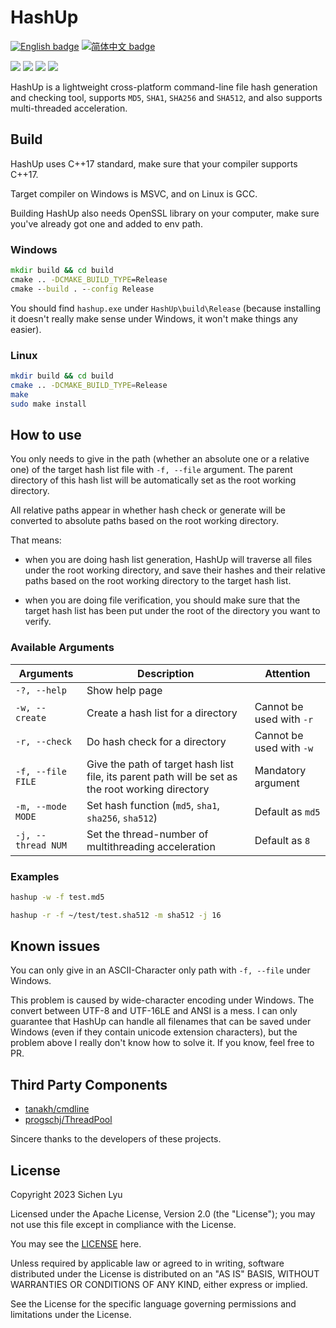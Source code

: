 # HashUp

[![English badge](https://img.shields.io/badge/%E8%8B%B1%E6%96%87-English-blue)](./README.md)
[![简体中文 badge](https://img.shields.io/badge/%E7%AE%80%E4%BD%93%E4%B8%AD%E6%96%87-Simplified%20Chinese-blue)](./README.zh_CN.md)

<img src="https://img.shields.io/github/actions/workflow/status/Ace-Radom/HashUp/CMAKE_LINUX.yml?label=Build%20Linux" /> <img src="https://img.shields.io/github/actions/workflow/status/Ace-Radom/HashUp/CMAKE_WIN.yml?label=Build%20Windows" /> <img src="https://img.shields.io/badge/Platform-Windows&Linux-green" /> <img src="https://img.shields.io/github/license/Ace-Radom/HashUp">

HashUp is a lightweight cross-platform command-line file hash generation and checking tool, supports `MD5`, `SHA1`, `SHA256` and `SHA512`, and also supports multi-threaded acceleration.

## Build

HashUp uses C++17 standard, make sure that your compiler supports C++17.

Target compiler on Windows is MSVC, and on Linux is GCC.

Building HashUp also needs OpenSSL library on your computer, make sure you've already got one and added to env path.

### Windows

```bat
mkdir build && cd build
cmake .. -DCMAKE_BUILD_TYPE=Release
cmake --build . --config Release
```

You should find `hashup.exe` under `HashUp\build\Release` (because installing it doesn't really make sense under Windows, it won't make things any easier).

### Linux

```sh
mkdir build && cd build
cmake .. -DCMAKE_BUILD_TYPE=Release
make
sudo make install
```

## How to use

You only needs to give in the path (whether an absolute one or a relative one) of the target hash list file with `-f, --file` argument. The parent directory of this hash list will be automatically set as the root working directory.

All relative paths appear in whether hash check or generate will be converted to absolute paths based on the root working directory.

That means: 

- when you are doing hash list generation, HashUp will traverse all files under the root working directory, and save their hashes and their relative paths based on the root working directory to the target hash list.

- when you are doing file verification, you should make sure that the target hash list has been put under the root of the directory you want to verify.

### Available Arguments

| Arguments | Description | Attention |
| --------- | ----------- | --------- |
| `-?, --help` | Show help page | |
| `-w, --create` | Create a hash list for a directory | Cannot be used with `-r` |
| `-r, --check` | Do hash check for a directory | Cannot be used with `-w` |
| `-f, --file FILE` | Give the path of target hash list file, its parent path will be set as the root working directory | Mandatory argument |
| `-m, --mode MODE` | Set hash function (`md5`, `sha1`, `sha256`, `sha512`) | Default as `md5` |
| `-j, --thread NUM` | Set the thread-number of multithreading acceleration | Default as `8` |

### Examples

```sh
hashup -w -f test.md5

hashup -r -f ~/test/test.sha512 -m sha512 -j 16
```

## Known issues

You can only give in an ASCII-Character only path with `-f, --file` under Windows.

This problem is caused by wide-character encoding under Windows. The convert between UTF-8 and UTF-16LE and ANSI is a mess. I can only guarantee that HashUp can handle all filenames that can be saved under Windows (even if they contain unicode extension characters), but the problem above I really don't know how to solve it. If you know, feel free to PR.

## Third Party Components

- [tanakh/cmdline](https://github.com/tanakh/cmdline)
- [progschj/ThreadPool](https://github.com/progschj/ThreadPool)

Sincere thanks to the developers of these projects.

## License

Copyright 2023 Sichen Lyu

Licensed under the Apache License, Version 2.0 (the "License"); you may not use this file except in compliance with the License.

You may see the [LICENSE](./LICENSE) here.

Unless required by applicable law or agreed to in writing, software distributed under the License is distributed on an "AS IS" BASIS, WITHOUT WARRANTIES OR CONDITIONS OF ANY KIND, either express or implied.

See the License for the specific language governing permissions and limitations under the License.